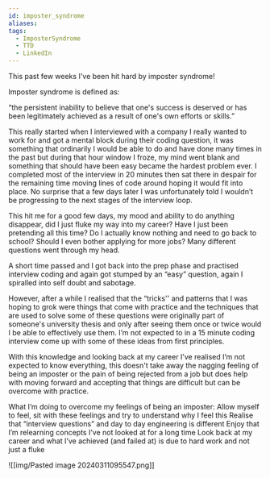 ```yaml
---
id: imposter_syndrome
aliases: 
tags:
  - ImposterSyndrome
  - TTD
  - LinkedIn
---
```


This past few weeks I've been hit hard by imposter syndrome!

Imposter syndrome is defined as:


“the persistent inability to believe that one's success is deserved or has been legitimately achieved as a result of one's own efforts or skills.”

This really started when I interviewed with a company I really wanted to work for and got a mental block during their coding question, it was something that ordinarily I would be able to do and have done many times in the past but during that hour window I froze, my mind went blank and something that should have been easy became the hardest problem ever. I completed most of the interview in 20 minutes then sat there in despair for the remaining time moving lines of code around hoping it would fit into place. No surprise that a few days later I was unfortunately told I wouldn’t be progressing to the next stages of the interview loop.

This hit me for a good few days, my mood and ability to do anything disappear, did I just fluke my way into my career? Have I just been pretending all this time? Do I actually know nothing and need to go back to school? Should I even bother applying for more jobs? Many different questions went through my head.

A short time passed and I got back into the prep phase and practised interview coding and again got stumped by an “easy” question, again I spiralled into self doubt and sabotage.

However, after a while I realised that the “tricks'' and patterns that I was hoping to grok were things that come with practice and the techniques that are used to solve some of these questions were originally part of someone's university thesis and only after seeing them once or twice would I be able to effectively use them. I’m not expected to in a 15 minute coding interview come up with some of these ideas from first principles.

With this knowledge and looking back at my career I’ve realised I’m not expected to know everything, this doesn't take away the nagging feeling of being an imposter or the pain of being rejected from a job but does help with moving forward and accepting that things are difficult but can be overcome with practice.

What I’m doing to overcome my feelings of being an imposter:
Allow myself to feel, sit with these feelings and try to understand why I feel this
Realise that “interview questions” and day to day engineering is different
Enjoy that I’m relearning concepts I’ve not looked at for a long time
Look back at my career and what I’ve achieved (and failed at) is due to hard work and not just a fluke

![[img/Pasted image 20240311095547.png]]
